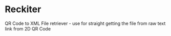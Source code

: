 # Reckiter
QR Code to XML File retriever - use for straight getting the file from raw text link from 2D QR Code
